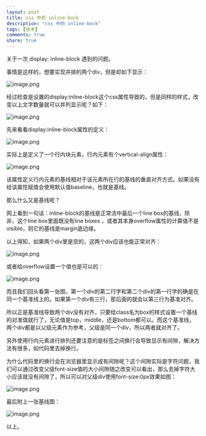 ```yaml
---
layout: post
title: css 中的 inline-bock
description: "css 中的 inline-bock"
tags: [技术]
comments: true
share: true
---
```


关于一次 display: inline-block 遇到的问题。

<!-- more -->

事情是这样的，想要实现并排的两个div，但是却如下显示：

![image.png](http://upload-images.jianshu.io/upload_images/165092-d768980d4da83da1.png?imageMogr2/auto-orient/strip%7CimageView2/2/w/1240)

经过检查是设置的display:inline-block这个css属性导致的，但是同样的样式，改变以上文字数量就可以并列显示呢？如下：

![image.png](http://upload-images.jianshu.io/upload_images/165092-bcd8fc8f4ea5c136.png?imageMogr2/auto-orient/strip%7CimageView2/2/w/1240)

先来看看display:inline-block属性的定义：

![image.png](http://upload-images.jianshu.io/upload_images/165092-3d16a6c7b6ad266f.png?imageMogr2/auto-orient/strip%7CimageView2/2/w/1240)

实际上是定义了一个行内块元素，行内元素有个vertical-align属性：

![image.png](http://upload-images.jianshu.io/upload_images/165092-0a1b34c1518eec01.png?imageMogr2/auto-orient/strip%7CimageView2/2/w/1240)

该属性定义行内元素的基线相对于该元素所在行的基线的垂直对齐方式。如果没有给该属性赋值会使用默认值baseline，也就是基线。

那么什么又是基线呢？

网上看到一句话：inline-block的基线是正常流中最后一个line box的基线，除非，这个line box里面既没有line boxes ，或者其本身overflow属性的计算值不是visible，则它的基线是margin底边缘。

以上得知，如果两个div里是空的，这两个div应该也能正常对齐：

![image.png](http://upload-images.jianshu.io/upload_images/165092-34465cd5e13fed1f.png?imageMogr2/auto-orient/strip%7CimageView2/2/w/1240)

或者给overflow设置一个值也是可以的：

![image.png](http://upload-images.jianshu.io/upload_images/165092-a6d9e58f1fdbb09a.png?imageMogr2/auto-orient/strip%7CimageView2/2/w/1240)

而且我们回头看第一张图，第一个div的第二行字和第二个div的第一行字的确是在同一个基准线上的。如果第一个div有三行，那后面的就会以第三行为基准对齐。

所以正是基准线导致两个div没有对齐，只要给class名为box的样式设置一个基线的对准值就行了，无论值是top，middle，还是bottom都可以。而这个基准线，两个div都是以父级元素作为参考，父级是同一个div，所以两者就对齐了。

另外使用行内元素进行排列还要注意的是标签之间换行会导致显示有间隙，解决方法有很多，如代码里去掉换行。

为什么代码里的换行会在浏览器里显示成有间隙呢？这个间隙实际是字符问题，我们可以通过改变父级font-size值的大小间隙随之改变可以看出，那么去掉字符大小应该就没有间隙了，所以可以对父级div使用font-size:0px效果如图：

![image.png](http://upload-images.jianshu.io/upload_images/165092-0f7e0917709cd610.png?imageMogr2/auto-orient/strip%7CimageView2/2/w/1240)

最后附上一张基线图：

![image.png](http://upload-images.jianshu.io/upload_images/165092-1d8e4037623e9b30.png?imageMogr2/auto-orient/strip%7CimageView2/2/w/1240)

以上。